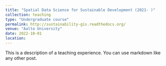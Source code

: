 ```yaml
---
title: "Spatial Data Science for Sustainable Development (2021- )"
collection: teaching
type: "Undergraduate course"
permalink: http://sustainability-gis.readthedocs.org/
venue: "Aalto University"
date: 2022-10-01
location: 
---
```


This is a description of a teaching experience. You can use markdown like any other post.

